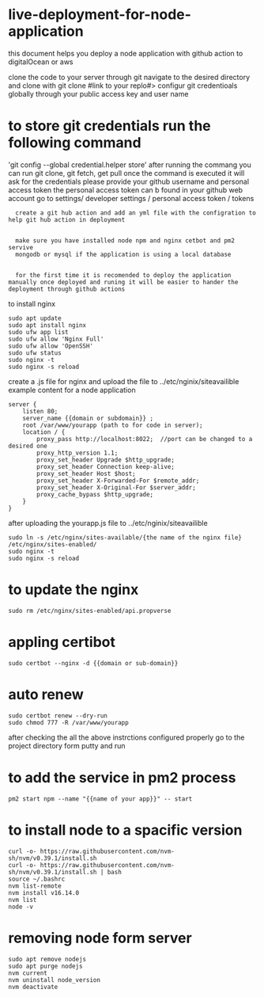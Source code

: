# live-deployment-for-node-application
this document helps you deploy a node application with github action to digitalOcean or aws  


clone the code to your server through git 
navigate to the desired directory and clone with 
git clone #link to your replo#>
configur git credentioals globally through your public access key and user name 
# to store git credentials run the following command 

'git config --global credential.helper store'
after running the commang you can run git clone, git fetch, get pull once the command is executed it will ask for the credentials please provide your
github username
and personal access token
the personal access token can b found in your github web account go to settings/ developer settings / personal access token / tokens 

      create a git hub action and add an yml file with the configration to help git hub action in deployment 


      make sure you have installed node npm and nginx cetbot and pm2 servive 
      mongodb or mysql if the application is using a local database 


      for the first time it is recomended to deploy the application manually once deployed and runing it will be easier to hander the deployment through github actions

to install nginx
```
sudo apt update
sudo apt install nginx
sudo ufw app list
sudo ufw allow 'Nginx Full'
sudo ufw allow 'OpenSSH'
sudo ufw status
sudo nginx -t
sudo nginx -s reload
```


create a .js file for nginx and upload the file to ../etc/nginix/siteavailible
example content for a node application 
```
server {
    listen 80;
    server_name {{domain or subdomain}} ;
    root /var/www/yourapp (path to for code in server);
    location / {
        proxy_pass http://localhost:8022;  //port can be changed to a desired one 
        proxy_http_version 1.1;
        proxy_set_header Upgrade $http_upgrade;
        proxy_set_header Connection keep-alive;
        proxy_set_header Host $host;
        proxy_set_header X-Forwarded-For $remote_addr;
        proxy_set_header X-Original-For $server_addr;
        proxy_cache_bypass $http_upgrade;
    }
}
```

after uploading the yourapp.js file to ../etc/nginix/siteavailible 
```
sudo ln -s /etc/nginx/sites-available/{the name of the nginx file} /etc/nginx/sites-enabled/
sudo nginx -t
sudo nginx -s reload
```

# to update the nginx 
`sudo rm /etc/nginx/sites-enabled/api.propverse`
# appling certibot
`sudo certbot --nginx -d {{domain or sub-domain}}`
# auto renew
```
sudo certbot renew --dry-run
sudo chmod 777 -R /var/www/yourapp
```

after checking the all the above instrctions configured properly go to the project directory form putty and run 
# to add the service in pm2 process
`pm2 start npm --name "{{name of your app}}" -- start`


# to install node to a spacific version 
```
curl -o- https://raw.githubusercontent.com/nvm-sh/nvm/v0.39.1/install.sh
curl -o- https://raw.githubusercontent.com/nvm-sh/nvm/v0.39.1/install.sh | bash
source ~/.bashrc
nvm list-remote
nvm install v16.14.0
nvm list
node -v
```
# removing node form server 
```
sudo apt remove nodejs
sudo apt purge nodejs
nvm current
nvm uninstall node_version
nvm deactivate
```


